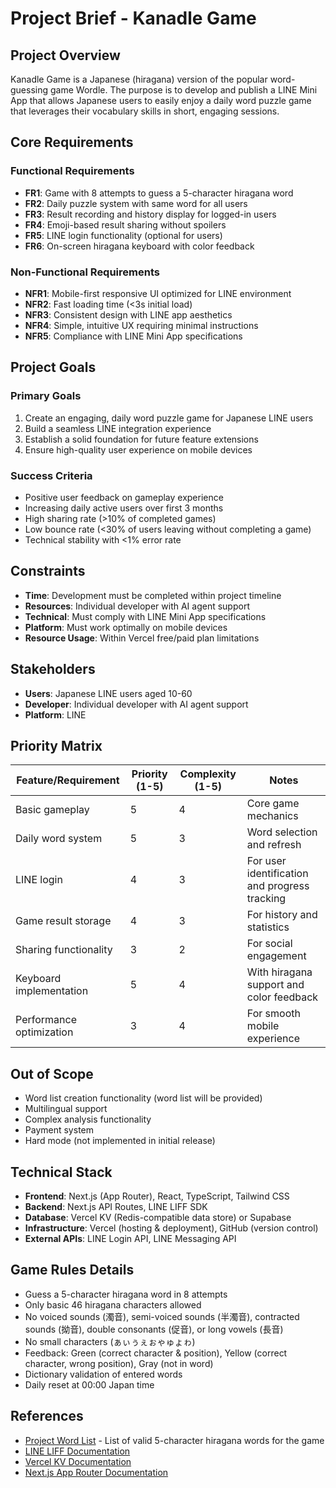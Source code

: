 # Project Brief - Kanadle Game

## Project Overview

Kanadle Game is a Japanese (hiragana) version of the popular word-guessing game Wordle. The purpose is to develop and publish a LINE Mini App that allows Japanese users to easily enjoy a daily word puzzle game that leverages their vocabulary skills in short, engaging sessions.

## Core Requirements

### Functional Requirements

- **FR1**: Game with 8 attempts to guess a 5-character hiragana word
- **FR2**: Daily puzzle system with same word for all users
- **FR3**: Result recording and history display for logged-in users
- **FR4**: Emoji-based result sharing without spoilers
- **FR5**: LINE login functionality (optional for users)
- **FR6**: On-screen hiragana keyboard with color feedback

### Non-Functional Requirements

- **NFR1**: Mobile-first responsive UI optimized for LINE environment
- **NFR2**: Fast loading time (<3s initial load)
- **NFR3**: Consistent design with LINE app aesthetics
- **NFR4**: Simple, intuitive UX requiring minimal instructions
- **NFR5**: Compliance with LINE Mini App specifications

## Project Goals

### Primary Goals

1. Create an engaging, daily word puzzle game for Japanese LINE users
2. Build a seamless LINE integration experience
3. Establish a solid foundation for future feature extensions
4. Ensure high-quality user experience on mobile devices

### Success Criteria

- Positive user feedback on gameplay experience
- Increasing daily active users over first 3 months
- High sharing rate (>10% of completed games)
- Low bounce rate (<30% of users leaving without completing a game)
- Technical stability with <1% error rate

## Constraints

- **Time**: Development must be completed within project timeline
- **Resources**: Individual developer with AI agent support
- **Technical**: Must comply with LINE Mini App specifications
- **Platform**: Must work optimally on mobile devices
- **Resource Usage**: Within Vercel free/paid plan limitations

## Stakeholders

- **Users**: Japanese LINE users aged 10-60
- **Developer**: Individual developer with AI agent support
- **Platform**: LINE

## Priority Matrix

| Feature/Requirement | Priority (1-5) | Complexity (1-5) | Notes |
|---------------------|---------------|-----------------|-------|
| Basic gameplay | 5 | 4 | Core game mechanics |
| Daily word system | 5 | 3 | Word selection and refresh |
| LINE login | 4 | 3 | For user identification and progress tracking |
| Game result storage | 4 | 3 | For history and statistics |
| Sharing functionality | 3 | 2 | For social engagement |
| Keyboard implementation | 5 | 4 | With hiragana support and color feedback |
| Performance optimization | 3 | 4 | For smooth mobile experience |

## Out of Scope

- Word list creation functionality (word list will be provided)
- Multilingual support
- Complex analysis functionality
- Payment system
- Hard mode (not implemented in initial release)

## Technical Stack

- **Frontend**: Next.js (App Router), React, TypeScript, Tailwind CSS
- **Backend**: Next.js API Routes, LINE LIFF SDK
- **Database**: Vercel KV (Redis-compatible data store) or Supabase
- **Infrastructure**: Vercel (hosting & deployment), GitHub (version control)
- **External APIs**: LINE Login API, LINE Messaging API

## Game Rules Details

- Guess a 5-character hiragana word in 8 attempts
- Only basic 46 hiragana characters allowed
- No voiced sounds (濁音), semi-voiced sounds (半濁音), contracted sounds (拗音), double consonants (促音), or long vowels (長音)
- No small characters (ぁぃぅぇぉゃゅょゎ)
- Feedback: Green (correct character & position), Yellow (correct character, wrong position), Gray (not in word)
- Dictionary validation of entered words
- Daily reset at 00:00 Japan time

## References

- [Project Word List](/words.json) - List of valid 5-character hiragana words for the game
- [LINE LIFF Documentation](https://developers.line.biz/en/docs/liff/)
- [Vercel KV Documentation](https://vercel.com/docs/storage/vercel-kv)
- [Next.js App Router Documentation](https://nextjs.org/docs/app)
